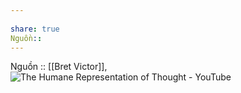 ```yaml
---
  
share: true
Nguồn::
---
```

  
Nguồn :: [[Bret Victor]], ![The Humane Representation of Thought - YouTube](https://www.youtube.com/embed/agOdP2Bmieg)
  
